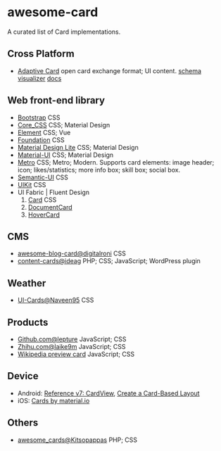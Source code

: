 # awesome-card
A curated list of Card implementations.

## Cross Platform
* [Adaptive Card](http://adaptivecards.io/) open card exchange format; UI content. 
[schema](http://adaptivecards.io/explorer)  [visualizer](http://adaptivecards.io/visualizer)  [docs](https://docs.microsoft.com/en-us/adaptive-cards)

## Web front-end library
* [Bootstrap](http://getbootstrap.com/docs/4.0/components/card/) CSS
* [Core_CSS](https://coreui.net/docs.html#cards) CSS; Material Design
* [Element](http://element.eleme.io/#/en-US/component/card) CSS; Vue
* [Foundation](http://foundation.zurb.com/sites/docs/card.html) CSS
* [Material Design Lite](https://getmdl.io/components/index.html#cards-section) CSS; Material Design
* [Material-UI](http://www.material-ui.com/#/components/card) CSS; Material Design
* [Metro](https://metroui.org.ua/cards.html) CSS; Metro; Modern. Supports card elements: image header; icon; likes/statistics; more info box; skill box; social box.
* [Semantic-UI](https://semantic-ui.com/views/card.html) CSS
* [UIKit](https://getuikit.com/docs/card) CSS
* UI Fabric | Fluent Design
  1. [Card](https://developer.microsoft.com/en-us/fabric#/controls/web/card) CSS
  2. [DocumentCard](https://developer.microsoft.com/en-us/fabric#/controls/web/documentcard)
  3. [HoverCard](https://developer.microsoft.com/en-us/fabric#/controls/web/hovercard)

## CMS
* [awesome-blog-card@digitalroni](https://github.com/digitalroni/awesome-blog-card) CSS
* [content-cards@ideag](https://github.com/ideag/content-cards) PHP; CSS; JavaScript; WordPress plugin

## Weather
* [UI-Cards@Naveen95](https://github.com/Naveen95/UI-Cards) CSS

## Products
* [Github.com@lepture](https://github.com/lepture/github-cards) JavaScript; CSS
* [Zhihu.com@laike9m](https://github.com/laike9m/zhihu-card)  JavaScript; CSS
* [Wikipedia preview card](https://github.com/joakin/context-cards) JavaScript; CSS

## Device
* Android: [Reference v7: CardView](https://developer.android.com/reference/android/support/v7/widget/CardView), [Create a Card-Based Layout](https://developer.android.com/guide/topics/ui/layout/cardview)
* iOS: [Cards by material.io](https://material.io/develop/ios/components/cards/)

## Others
* [awesome_cards@Kitsopappas](https://github.com/Kitsopappas/awesome_cards) PHP; CSS
